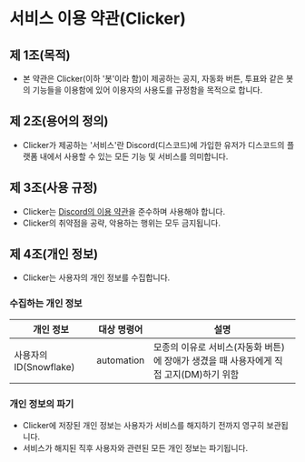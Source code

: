# 서비스 이용 약관(Clicker)
## 제 1조(목적)
- 본 약관은 Clicker(이하 '봇'이라 함)이 제공하는 공지, 자동화 버튼, 투표와 같은 봇의 기능들을 이용함에 있어 이용자의 사용도를 규정함을 목적으로 합니다.
## 제 2조(용어의 정의)
- Clicker가 제공하는 '서비스'란 Discord(디스코드)에 가입한 유저가 디스코드의 플랫폼 내에서 사용할 수 있는 모든 기능 및 서비스를 의미합니다.

## 제 3조(사용 규정)
- Clicker는 [Discord의 이용 약관](https://discord.com/terms)을 준수하며 사용해야 합니다.
- Clicker의 취약점을 공략, 악용하는 행위는 모두 금지됩니다.

## 제 4조(개인 정보)
- Clicker는 사용자의 개인 정보를 수집합니다.
### 수집하는 개인 정보
|개인 정보|대상 명령어|설명|
|-|-|-|
|사용자의 ID(Snowflake)|automation|모종의 이유로 서비스(자동화 버튼)에 장애가 생겼을 때 사용자에게 직접 고지(DM)하기 위함|
### 개인 정보의 파기
- Clicker에 저장된 개인 정보는 사용자가 서비스를 해지하기 전까지 영구히 보관됩니다.
- 서비스가 해지된 직후 사용자와 관련된 모든 개인 정보는 파기됩니다.
